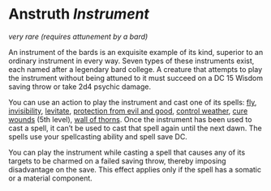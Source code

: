 # Anstruth *Instrument*
*very rare (requires attunement by a bard)*

An instrument of the bards is an exquisite example of its kind, superior to an ordinary instrument in every way. Seven types of these instruments exist, each named after a legendary bard college. A creature that attempts to play the instrument without being attuned to it must succeed on a DC 15 Wisdom saving throw or take 2d4 psychic damage.

You can use an action to play the instrument and cast one of its spells: [fly](/Magic/Spells/fly.md), [invisibility](/Magic/Spells/invisibility.md), [levitate](/Magic/Spells/levitate.md), [protection from evil and good](/Magic/Spells/protection-from-evil-and-good.md), [control weather](/Magic/Spells/control-weather.md), [cure wounds](/Magic/Spells/cure-wounds.md) (5th level), [wall of thorns](/Magic/Spells/wall-of-thorns.md). Once the instrument has been used to cast a spell, it can’t be used to cast that spell again until the next dawn. The spells use your spellcasting ability and spell save DC.

You can play the instrument while casting a spell that causes any of its targets to be charmed on a failed saving throw, thereby imposing disadvantage on the save. This effect applies only if the spell has a somatic or a material component.

